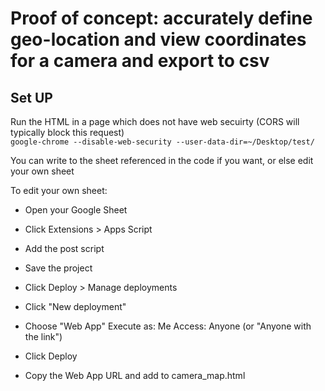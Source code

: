 # Proof of concept: accurately define geo-location and view coordinates for a camera and export to csv


## Set UP
Run the HTML in a page which does not have web secuirty (CORS will typically block this request)\
`google-chrome --disable-web-security --user-data-dir=~/Desktop/test/`

You can write to the sheet referenced in the code if you want, or else edit your own sheet

To edit your own sheet:
- Open your Google Sheet
- Click Extensions > Apps Script
- Add the post script
- Save the project
- Click Deploy > Manage deployments
- Click "New deployment"
- Choose "Web App"
Execute as: Me
Access: Anyone (or "Anyone with the link")

- Click Deploy
- Copy the Web App URL and add to camera_map.html
